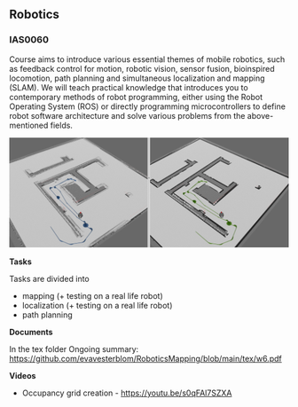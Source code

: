 ## Robotics

### IAS0060

Course aims to introduce various essential themes of mobile robotics, such as feedback control for motion, robotic vision, sensor fusion, bioinspired locomotion, path planning and simultaneous localization and mapping (SLAM). We will teach practical knowledge that introduces you to contemporary methods of robot programming, either using the Robot Operating System (ROS) or directly programming microcontrollers to define robot software architecture and solve various problems from the above-mentioned fields.

![Mapping](tex/tex/difference.jpg)

**Tasks**

Tasks are divided into
- mapping (+ testing on a real life robot)
- localization (+ testing on a real life robot)
- path planning

**Documents**

In the tex folder
Ongoing summary:
https://github.com/evavesterblom/RoboticsMapping/blob/main/tex/w6.pdf

**Videos**
* Occupancy grid creation - https://youtu.be/s0qFAl7SZXA

